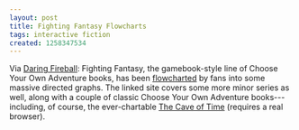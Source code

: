 ```yaml
---
layout: post
title: Fighting Fantasy Flowcharts
tags: interactive fiction
created: 1258347534
---
```

Via [Daring Fireball](http://daringfireball.net/linked/2009/11/13/fighting-fantasy-flowcharts):  Fighting Fantasy, the gamebook-style line of Choose Your Own Adventure books, has been [flowcharted](http://outspaced.fightingfantasy.org/SVG_Flowcharts/main.html) by fans into some massive directed graphs.  The linked site covers some more minor series as well, along with a couple of classic Choose Your Own Adventure books---including, of course, the ever-chartable [The Cave of Time](http://outspaced.fightingfantasy.org/SVG_Flowcharts/CYOA001.svgz) (requires a real browser).
